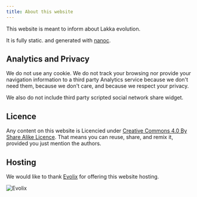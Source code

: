 ```yaml
---
title: About this website
---
```


This website is meant to inform about Lakka evolution.

It is fully static. and generated with [nanoc](http://nanoc.ws/).

## Analytics and Privacy

We do not use any cookie. We do not track your browsing nor
provide your navigation information to a third party Analytics service
because we don't need them, because we don't care, and because we respect your
privacy.

We also do not include third party scripted social network share widget.

## Licence

Any content on this website is Licencied under 
[Creative Commons 4.0 By Share Alike Licence](http://creativecommons.org/licenses/by-sa/4.0/).
That means you can reuse, share, and remix it, provided you just mention the authors.

## Hosting

We would like to thank [Evolix](http://www.evolix.com/) for offering this website hosting.

![Evolix](/images/evolix.png)
